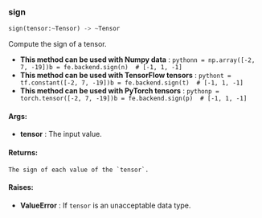

### sign
```python
sign(tensor:~Tensor) -> ~Tensor
```
Compute the sign of a tensor.
* **This method can be used with Numpy data** : ```pythonn = np.array([-2, 7, -19])b = fe.backend.sign(n)  # [-1, 1, -1]```
* **This method can be used with TensorFlow tensors** : ```pythont = tf.constant([-2, 7, -19])b = fe.backend.sign(t)  # [-1, 1, -1]```
* **This method can be used with PyTorch tensors** : ```pythonp = torch.tensor([-2, 7, -19])b = fe.backend.sign(p)  # [-1, 1, -1]```

#### Args:

* **tensor** :  The input value.

#### Returns:
    The sign of each value of the `tensor`.

#### Raises:

* **ValueError** :  If `tensor` is an unacceptable data type.